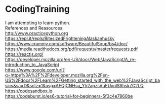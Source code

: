 # CodingTraining
I am attempting to learn python.
<br>
References and Reasources:
<br>
http://www.practicepython.org
<br>
https://repl.it/repls/BitesizedFrighteningAlaskanhusky
<br>
https://www.crummy.com/software/BeautifulSoup/bs4/doc/
<br>
https://media.readthedocs.org/pdf/requests/master/requests.pdf
<br>
https://reactjs.org/
<br>
https://developer.mozilla.org/en-US/docs/Web/JavaScript/A_re-introduction_to_JavaScript
<br>
https://www.google.com/url?q=https%3A%2F%2Fdeveloper.mozilla.org%2Fen-US%2Fdocs%2FLearn%2FGetting_started_with_the_web%2FJavaScript_basics&sa=D&sntz=1&usg=AFQjCNHsu_Yh2apzsVuEUxnlSRhskZC2LQ
<br>
https://codesandbox.io
<br>
https://codeburst.io/es6-tutorial-for-beginners-5f3c4e7960be
<br>
